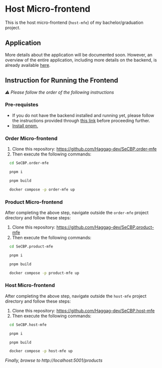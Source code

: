 # Host Micro-frontend

This is the host micro-frontend (`host-mfe`) of my bachelor/graduation project.

## Application

More details about the application will be documented soon. However, an overview of the entire application, including more details on the backend, is already available [here](https://github.com/Haggag-dev/SeCBP.back-end?tab=readme-ov-file#bachelorgraduation-project).

## Instruction for Running the Frontend

_⚠ Please follow the order of the following instructions_ 

### Pre-requistes
- If you do not have the backend installed and running yet, please follow the instructions provided through [this link](https://github.com/Haggag-dev/SeCBP.back-end?tab=readme-ov-file#instructions-for-running-the-back-end) before proceeding further.
- [Install pnpm.](https://pnpm.io/installation)

### Order Micro-frontend

1. Clone this repository: https://github.com/Haggag-dev/SeCBP.order-mfe
2. Then execute the following commands:
```sh
  cd SeCBP.order-mfe

  pnpm i

  pnpm build

  docker compose -p order-mfe up
```

### Product Micro-frontend

After completing the above step, navigate outside the `order-mfe` project directory and follow these steps:

1. Clone this repository: https://github.com/Haggag-dev/SeCBP.product-mfe
2. Then execute the following commands:
```sh
  cd SeCBP.product-mfe

  pnpm i

  pnpm build

  docker compose -p product-mfe up
```

### Host Micro-frontend

After completing the above step, navigate outside the `host-mfe` project directory and follow these steps:

1. Clone this repository: https://github.com/Haggag-dev/SeCBP.host-mfe
2. Then execute the following commands:
```sh
  cd SeCBP.host-mfe

  pnpm i

  pnpm build

  docker compose -p host-mfe up
```

_Finally, browse to http://localhost:5001/products_

   
